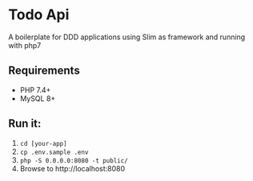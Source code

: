 # Todo Api
A boilerplate for DDD applications using Slim as framework and running with php7

## Requirements
* PHP 7.4+
* MySQL 8+

## Run it:
1. `cd [your-app]`
2. `cp .env.sample .env`
3. `php -S 0.0.0.0:8080 -t public/`
4. Browse to http://localhost:8080